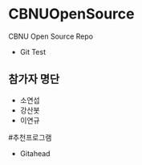 # CBNUOpenSource
CBNU Open Source Repo
* Git Test

## 참가자 명단	
* 소연섭
* 강산봇  
* 이연규  

#추천프로그램
* Gitahead
